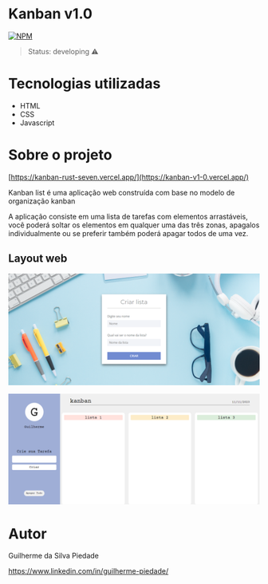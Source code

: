 # Kanban v1.0
[![NPM](https://img.shields.io/npm/l/react)](https://github.com/neliocursos/exemplo-readme/blob/main/LICENSE) 

> Status: developing ⚠️

# Tecnologias utilizadas

+ HTML
+ CSS
+ Javascript

# Sobre o projeto

[https://kanban-rust-seven.vercel.app/](https://kanban-v1-0.vercel.app/)

Kanban list é uma aplicação web construída com base no modelo de organização kanban

A aplicação consiste em uma lista de tarefas com elementos arrastáveis, você poderá soltar os elementos em qualquer uma das três zonas, apagalos individualmente ou se preferir também poderá apagar todos de uma vez.

## Layout web

![Web 1](https://github.com/GuilhermePie/Kanban/blob/5f5cf6814881d10141e53e12b416680f3f5ce0ec/assets/processo/web1.1.png)

![Web 2](https://github.com/GuilhermePie/Kanban/blob/5f5cf6814881d10141e53e12b416680f3f5ce0ec/assets/processo/web2.png)

# Autor

Guilherme da Silva Piedade

https://www.linkedin.com/in/guilherme-piedade/